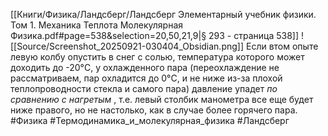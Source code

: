 [[Книги/Физика/Ландсберг/Ландсберг Элементарный учебник физики. Том 1. Механика Теплота Молекулярная Физика.pdf#page=538&selection=20,50,21,9|§ 293 - страница 538]]
![[Source/Screenshot_20250921-030404_Obsidian.png]]
Если втом опыте левую колбу опустить в снег с солью, температура которого может доходить до -20°C, у охлажденного пара (переохлаждение не рассматриваем, пар охладится до 0°C, и не ниже из-за плохой теплопроводности стекла и самого пара) давление упадет *по сравнению с нагретым* , т.е. левый столбик манометра все еще будет ниже правого, но не настолько, как в случае более горячего пара.
#Физика #Термодинамика_и_молекулярная_физика #Ландсберг 